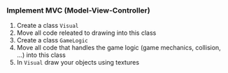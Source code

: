### Implement MVC (Model-View-Controller)
1. Create a class `Visual`
1. Move all code releated to drawing into this class
1. Create a class `GameLogic`
1. Move all code that handles the game logic (game mechanics, collision, ...) into this class
1. In `Visual` draw your objects using textures